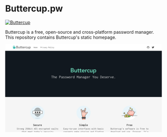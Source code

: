 # Buttercup.pw
[![Buttercup](https://cdn.rawgit.com/buttercup-pw/buttercup-assets/6582a033/badge/buttercup-slim.svg)](https://buttercup.pw)

Buttercup is a free, open-source and cross-platform password manager. This repository contains Buttercup's static homepage.

![](./static/img/buttercup-homepage.png)